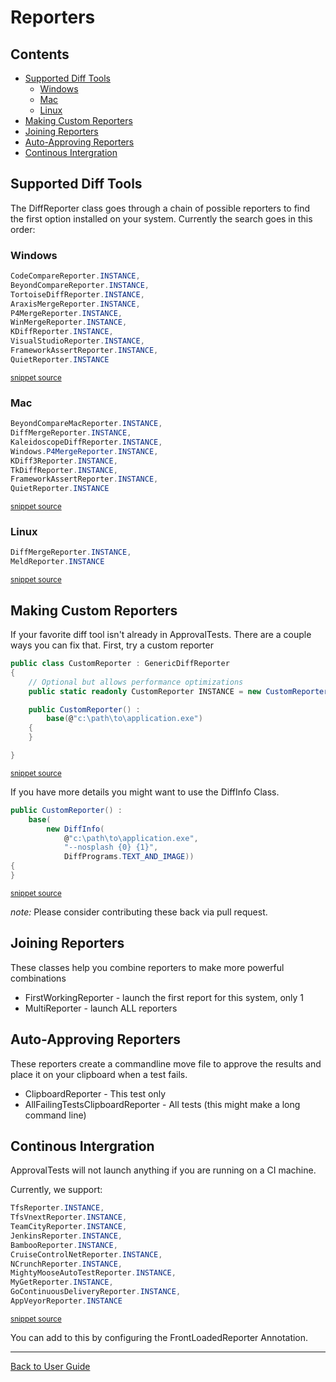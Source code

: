 <!--
GENERATED FILE - DO NOT EDIT
This file was generated by [MarkdownSnippets](https://github.com/SimonCropp/MarkdownSnippets).
Source File: /ApprovalTests/docs/mdsource/Reporters.source.md
To change this file edit the source file and then execute run_markdown.cmd.
-->

# Reporters

<!-- toc -->
## Contents

  * [Supported Diff Tools](#supported-diff-tools)
    * [Windows](#windows)
    * [Mac](#mac)
    * [Linux](#linux)
  * [Making Custom Reporters](#making-custom-reporters)
  * [Joining Reporters](#joining-reporters)
  * [Auto-Approving Reporters](#auto-approving-reporters)
  * [Continous Intergration](#continous-intergration)
<!-- endtoc -->



## Supported Diff Tools

The DiffReporter class goes through a chain of possible reporters to find the first option installed on your system. Currently the search goes in this order:


### Windows

<!-- snippet: windows_diff_reporters -->
```cs
CodeCompareReporter.INSTANCE,
BeyondCompareReporter.INSTANCE,
TortoiseDiffReporter.INSTANCE,
AraxisMergeReporter.INSTANCE,
P4MergeReporter.INSTANCE,
WinMergeReporter.INSTANCE,
KDiffReporter.INSTANCE,
VisualStudioReporter.INSTANCE,
FrameworkAssertReporter.INSTANCE,
QuietReporter.INSTANCE
```
<sup>[snippet source](/ApprovalTests/Reporters/Windows/WindowsDiffReporter.cs#L12-L23)</sup>
<!-- endsnippet -->


### Mac

<!-- snippet: mac_diff_reporters -->
```cs
BeyondCompareMacReporter.INSTANCE,
DiffMergeReporter.INSTANCE, 
KaleidoscopeDiffReporter.INSTANCE,
Windows.P4MergeReporter.INSTANCE, 
KDiff3Reporter.INSTANCE,
TkDiffReporter.INSTANCE, 
FrameworkAssertReporter.INSTANCE,
QuietReporter.INSTANCE
```
<sup>[snippet source](/ApprovalTests/Reporters/Mac/MacDiffReporter.cs#L12-L21)</sup>
<!-- endsnippet -->


### Linux

<!-- snippet: linux_diff_reporters -->
```cs
DiffMergeReporter.INSTANCE,
MeldReporter.INSTANCE
```
<sup>[snippet source](/ApprovalTests/Reporters/Linux/LinuxDiffReporter.cs#L9-L12)</sup>
<!-- endsnippet -->


## Making Custom Reporters

If your favorite diff tool isn't already in ApprovalTests. There are a couple ways you can fix that. First, try a custom reporter

<!-- snippet: custom_reporter -->
```cs
public class CustomReporter : GenericDiffReporter
{
    // Optional but allows performance optimizations
    public static readonly CustomReporter INSTANCE = new CustomReporter();

    public CustomReporter() :
        base(@"c:\path\to\application.exe")
    {
    }

}
```
<sup>[snippet source](/ApprovalTests.Tests/Reporters/Samples.cs#L5-L18)</sup>
<!-- endsnippet -->

If you have more details you might want to use the DiffInfo Class.

<!-- snippet: custom_reporter_diff_info -->
```cs
public CustomReporter() :
    base(
        new DiffInfo(
            @"c:\path\to\application.exe",
            "--nosplash {0} {1}",
            DiffPrograms.TEXT_AND_IMAGE))
{
}
```
<sup>[snippet source](/ApprovalTests.Tests/Reporters/Samples.cs#L27-L36)</sup>
<!-- endsnippet -->

*note:* Please consider contributing these back via pull request.


## Joining Reporters

These classes help you combine reporters to make more powerful combinations

* FirstWorkingReporter - launch the first report for this system, only 1
* MultiReporter - launch ALL reporters


## Auto-Approving Reporters

These reporters create a commandline move file to approve the results and place it on your clipboard when a test fails.

* ClipboardReporter - This test only
* AllFailingTestsClipboardReporter - All tests (this might make a long command line)


## Continous Intergration

ApprovalTests will not launch anything if you are running on a CI machine.

Currently, we support:

<!-- snippet: continuous_integration -->
```cs
TfsReporter.INSTANCE,
TfsVnextReporter.INSTANCE,
TeamCityReporter.INSTANCE,
JenkinsReporter.INSTANCE,
BambooReporter.INSTANCE,
CruiseControlNetReporter.INSTANCE,
NCrunchReporter.INSTANCE,
MightyMooseAutoTestReporter.INSTANCE,
MyGetReporter.INSTANCE,
GoContinuousDeliveryReporter.INSTANCE,
AppVeyorReporter.INSTANCE
```
<sup>[snippet source](/ApprovalTests/Reporters/DefaultFrontLoaderReporter.cs#L11-L23)</sup>
<!-- endsnippet -->

You can add to this by configuring the FrontLoadedReporter Annotation.

---

[Back to User Guide](/doc/README.md#top)
